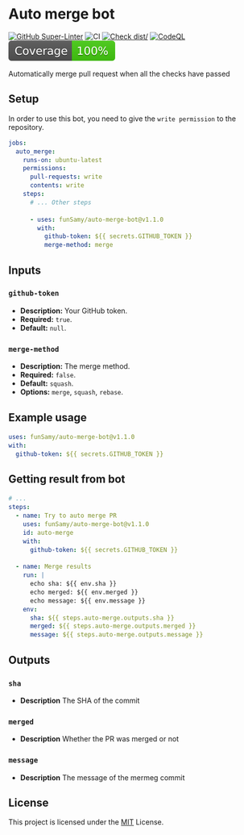 # Auto merge bot

[![GitHub Super-Linter](https://github.com/funSamy/auto-merge-bot/actions/workflows/linter.yml/badge.svg)](https://github.com/super-linter/super-linter)
![CI](https://github.com/funSamy/auto-merge-bot/actions/workflows/ci.yml/badge.svg)
[![Check dist/](https://github.com/funSamy/auto-merge-bot/actions/workflows/check-dist.yml/badge.svg)](https://github.com/funSamy/auto-merge-bot/actions/workflows/check-dist.yml)
[![CodeQL](https://github.com/funSamy/auto-merge-bot/actions/workflows/codeql-analysis.yml/badge.svg)](https://github.com/funSamy/auto-merge-bot/actions/workflows/codeql-analysis.yml)
[![Coverage](./badges/coverage.svg)](./badges/coverage.svg)

Automatically merge pull request when all the checks have passed

## Setup

In order to use this bot, you need to give the `write permission` to the
repository.

```yaml
jobs:
  auto_merge:
    runs-on: ubuntu-latest
    permissions:
      pull-requests: write
      contents: write
    steps:
      # ... Other steps

      - uses: funSamy/auto-merge-bot@v1.1.0
        with:
          github-token: ${{ secrets.GITHUB_TOKEN }}
          merge-method: merge
```

## Inputs

### `github-token`

- **Description:** Your GitHub token.
- **Required:** `true`.
- **Default:** `null`.

### `merge-method`

- **Description:** The merge method.
- **Required:** `false`.
- **Default:** `squash`.
- **Options:** `merge`, `squash`, `rebase`.

## Example usage

```yaml
uses: funSamy/auto-merge-bot@v1.1.0
with:
  github-token: ${{ secrets.GITHUB_TOKEN }}
```

## Getting result from bot

```yaml
# ...
steps:
  - name: Try to auto merge PR
    uses: funSamy/auto-merge-bot@v1.1.0
    id: auto-merge
    with:
      github-token: ${{ secrets.GITHUB_TOKEN }}

  - name: Merge results
    run: |
      echo sha: ${{ env.sha }}
      echo merged: ${{ env.merged }}
      echo message: ${{ env.message }}
    env:
      sha: ${{ steps.auto-merge.outputs.sha }}
      merged: ${{ steps.auto-merge.outputs.merged }}
      message: ${{ steps.auto-merge.outputs.message }}
```

## Outputs

### `sha`

- **Description** The SHA of the commit

### `merged`

- **Description** Whether the PR was merged or not

### `message`

- **Description** The message of the mermeg commit

## License

This project is licensed under the [MIT](LICENSE) License.
